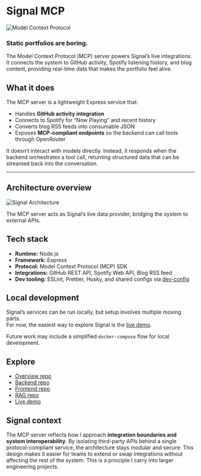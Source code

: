 # Signal MCP

![Model Context Protocol](https://img.shields.io/badge/MCP-Model%20Context%20Protocol-000?logo=modelcontextprotocol&logoColor=white&style=flat-square)

### Static portfolios are boring.

The Model Context Protocol (MCP) server powers Signal’s live integrations. It connects the system to
GitHub activity, Spotify listening history, and blog content, providing real-time data that makes
the portfolio feel alive.

## What it does

The MCP server is a lightweight Express service that:

- Handles **GitHub activity integration**
- Connects to Spotify for “Now Playing” and recent history
- Converts blog RSS feeds into consumable JSON
- Exposes **MCP-compliant endpoints** so the backend can call tools through OpenRouter

It doesn’t interact with models directly. Instead, it responds when the backend orchestrates a tool
call, returning structured data that can be streamed back into the conversation.

---

## Architecture overview

![Signal Architecture](https://github.com/user-attachments/assets/9ae777bb-9564-4168-8e72-9ffbc743ae5c)

The MCP server acts as Signal’s live data provider, bridging the system to external APIs.

## Tech stack

- **Runtime:** Node.js
- **Framework:** Express
- **Protocol:** Model Context Protocol (MCP) SDK
- **Integrations:** GitHub REST API, Spotify Web API, Blog RSS feed
- **Dev tooling:** ESLint, Prettier, Husky, and shared configs via
  [dev-config](https://www.npmjs.com/package/abruno-dev-config)

## Local development

Signal’s services can be run locally, but setup involves multiple moving parts.  
For now, the easiest way to explore Signal is the [live demo](https://signal.abruno.net).

Future work may include a simplified `docker-compose` flow for local development.

## Explore

- [Overview repo](https://github.com/anthonybruno/signal)
- [Backend repo](https://github.com/anthonybruno/signal-backend)
- [Frontend repo](https://github.com/anthonybruno/signal-frontend)
- [RAG repo](https://github.com/anthonybruno/signal-rag)
- [Live demo](https://signal.abruno.net)

## Signal context

The MCP server reflects how I approach **integration boundaries and system interoperability**. By
isolating third-party APIs behind a single protocol-compliant service, the architecture stays
modular and secure. This design makes it easier for teams to extend or swap integrations without
affecting the rest of the system. This is a principle I carry into larger engineering projects.
